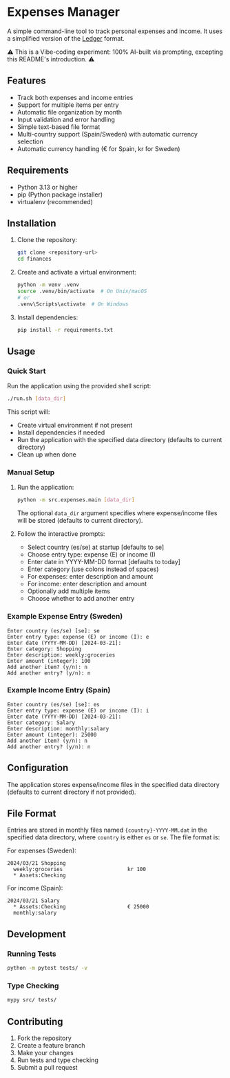# Expenses Manager

A simple command-line tool to track personal expenses and income. It uses a simplified version of the [Ledger](https://ledger-cli.org/doc/ledger3.html) format.

⚠️ This is a Vibe-coding experiment: 100% AI-built via prompting, excepting this README's introduction. ⚠️


## Features

- Track both expenses and income entries
- Support for multiple items per entry
- Automatic file organization by month
- Input validation and error handling
- Simple text-based file format
- Multi-country support (Spain/Sweden) with automatic currency selection
- Automatic currency handling (€ for Spain, kr for Sweden)

## Requirements

- Python 3.13 or higher
- pip (Python package installer)
- virtualenv (recommended)

## Installation

1. Clone the repository:
   ```bash
   git clone <repository-url>
   cd finances
   ```

2. Create and activate a virtual environment:
   ```bash
   python -m venv .venv
   source .venv/bin/activate  # On Unix/macOS
   # or
   .venv\Scripts\activate  # On Windows
   ```

3. Install dependencies:
   ```bash
   pip install -r requirements.txt
   ```

## Usage

### Quick Start
Run the application using the provided shell script:
```bash
./run.sh [data_dir]
```
This script will:
- Create virtual environment if not present
- Install dependencies if needed
- Run the application with the specified data directory (defaults to current directory)
- Clean up when done

### Manual Setup
1. Run the application:
   ```bash
   python -m src.expenses.main [data_dir]
   ```
   The optional `data_dir` argument specifies where expense/income files will be stored (defaults to current directory).

2. Follow the interactive prompts:
   - Select country (es/se) at startup [defaults to se]
   - Choose entry type: expense (E) or income (I)
   - Enter date in YYYY-MM-DD format [defaults to today]
   - Enter category (use colons instead of spaces)
   - For expenses: enter description and amount
   - For income: enter description and amount
   - Optionally add multiple items
   - Choose whether to add another entry

### Example Expense Entry (Sweden)

```
Enter country (es/se) [se]: se
Enter entry type: expense (E) or income (I): e
Enter date (YYYY-MM-DD) [2024-03-21]:
Enter category: Shopping
Enter description: weekly:groceries
Enter amount (integer): 100
Add another item? (y/n): n
Add another entry? (y/n): n
```

### Example Income Entry (Spain)

```
Enter country (es/se) [se]: es
Enter entry type: expense (E) or income (I): i
Enter date (YYYY-MM-DD) [2024-03-21]:
Enter category: Salary
Enter description: monthly:salary
Enter amount (integer): 25000
Add another item? (y/n): n
Add another entry? (y/n): n
```

## Configuration

The application stores expense/income files in the specified data directory (defaults to current directory if not provided).

## File Format

Entries are stored in monthly files named `{country}-YYYY-MM.dat` in the specified data directory, where `country` is either `es` or `se`. The file format is:

For expenses (Sweden):
```
2024/03/21 Shopping
  weekly:groceries                     kr 100
  * Assets:Checking
```

For income (Spain):
```
2024/03/21 Salary
  * Assets:Checking                    € 25000
  monthly:salary
```

## Development

### Running Tests

```bash
python -m pytest tests/ -v
```

### Type Checking

```bash
mypy src/ tests/
```

## Contributing

1. Fork the repository
2. Create a feature branch
3. Make your changes
4. Run tests and type checking
5. Submit a pull request